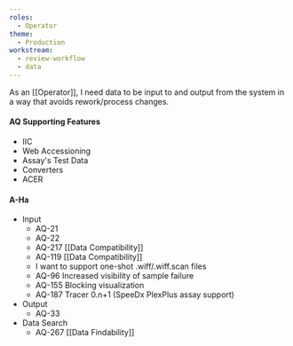 ```yaml
---
roles:
  - Operator
theme:
  - Production
workstream:
  - review-workflow
  - data
---
```

As an [[Operator]], I need data to be input to and output from the system in a way that avoids rework/process changes.

#### AQ Supporting Features
* IIC
* Web Accessioning 
* Assay's Test Data
* Converters
* ACER
#### A-Ha
* Input
	* AQ-21
	* AQ-22
	* AQ-217 [[Data Compatibility]]
	* AQ-119 [[Data Compatibility]]
	* I want to support one-shot .wiff/.wiff.scan files
	* AQ-96 Increased visibility of sample failure
	* AQ-155 Blocking visualization
	* AQ-187 Tracer 0.n+1 (SpeeDx PlexPlus assay support)
* Output
	* AQ-33
* Data Search
	* AQ-267 [[Data Findability]]